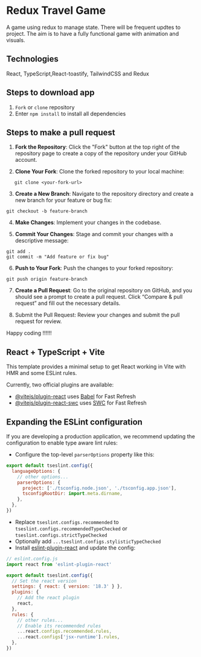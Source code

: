 # Redux Travel Game
A game using redux to manage state. There will be frequent updtes to project. The aim is to have a fully functional game with animation and visuals.

## Technologies
React, TypeScript,React-toastify, TailwindCSS and Redux


## Steps to download app
1. `Fork` or `clone` repository
2. Enter `npm install` to install all dependencies

## Steps to make a pull request
1. **Fork the Repository**: Click the "Fork" button at the top right of the repository page to create a copy of the repository under your GitHub account.

2. **Clone Your Fork**: Clone the forked repository to your local machine:
```
   git clone <your-fork-url>
```

3. **Create a New Branch**: Navigate to the repository directory and create a new branch for your feature or bug fix:
```
git checkout -b feature-branch
```

4. **Make Changes**: Implement your changes in the codebase.

5. **Commit Your Changes**: Stage and commit your changes with a descriptive message:
```
git add .
git commit -m "Add feature or fix bug"
```

6. **Push to Your Fork**: Push the changes to your forked repository:
```
git push origin feature-branch
```

7. **Create a Pull Request**: Go to the original repository on GitHub, and you should see a prompt to create a pull request. Click “Compare & pull request” and fill out the necessary details.

8. Submit the Pull Request: Review your changes and submit the pull request for review.


Happy coding !!!!!!

## React + TypeScript + Vite

This template provides a minimal setup to get React working in Vite with HMR and some ESLint rules.

Currently, two official plugins are available:

- [@vitejs/plugin-react](https://github.com/vitejs/vite-plugin-react/blob/main/packages/plugin-react/README.md) uses [Babel](https://babeljs.io/) for Fast Refresh
- [@vitejs/plugin-react-swc](https://github.com/vitejs/vite-plugin-react-swc) uses [SWC](https://swc.rs/) for Fast Refresh

## Expanding the ESLint configuration

If you are developing a production application, we recommend updating the configuration to enable type aware lint rules:

- Configure the top-level `parserOptions` property like this:

```js
export default tseslint.config({
  languageOptions: {
    // other options...
    parserOptions: {
      project: ['./tsconfig.node.json', './tsconfig.app.json'],
      tsconfigRootDir: import.meta.dirname,
    },
  },
})
```

- Replace `tseslint.configs.recommended` to `tseslint.configs.recommendedTypeChecked` or `tseslint.configs.strictTypeChecked`
- Optionally add `...tseslint.configs.stylisticTypeChecked`
- Install [eslint-plugin-react](https://github.com/jsx-eslint/eslint-plugin-react) and update the config:

```js
// eslint.config.js
import react from 'eslint-plugin-react'

export default tseslint.config({
  // Set the react version
  settings: { react: { version: '18.3' } },
  plugins: {
    // Add the react plugin
    react,
  },
  rules: {
    // other rules...
    // Enable its recommended rules
    ...react.configs.recommended.rules,
    ...react.configs['jsx-runtime'].rules,
  },
})
```
